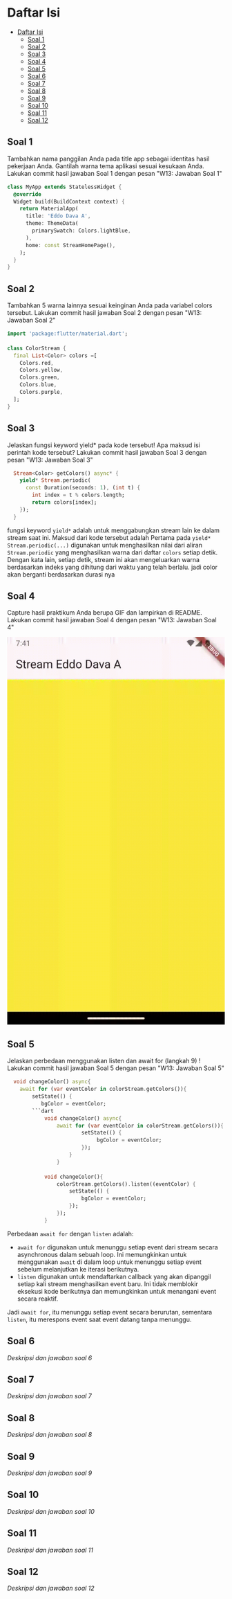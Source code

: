 # Daftar Isi

- [Daftar Isi](#daftar-isi)
  - [Soal 1](#soal-1)
  - [Soal 2](#soal-2)
  - [Soal 3](#soal-3)
  - [Soal 4](#soal-4)
  - [Soal 5](#soal-5)
  - [Soal 6](#soal-6)
  - [Soal 7](#soal-7)
  - [Soal 8](#soal-8)
  - [Soal 9](#soal-9)
  - [Soal 10](#soal-10)
  - [Soal 11](#soal-11)
  - [Soal 12](#soal-12)

## Soal 1
Tambahkan nama panggilan Anda pada title app sebagai identitas hasil pekerjaan Anda.
Gantilah warna tema aplikasi sesuai kesukaan Anda. Lakukan commit hasil jawaban Soal 1 dengan pesan "W13: Jawaban Soal 1"

```dart
class MyApp extends StatelessWidget {
  @override
  Widget build(BuildContext context) {
    return MaterialApp(
      title: 'Eddo Dava A',
      theme: ThemeData(
        primarySwatch: Colors.lightBlue,
      ),
      home: const StreamHomePage(),
    );
  }
}
```

## Soal 2
Tambahkan 5 warna lainnya sesuai keinginan Anda pada variabel colors tersebut.
Lakukan commit hasil jawaban Soal 2 dengan pesan "W13: Jawaban Soal 2"

```dart
import 'package:flutter/material.dart';

class ColorStream {
  final List<Color> colors =[
    Colors.red,
    Colors.yellow,
    Colors.green,
    Colors.blue,
    Colors.purple,
  ];
}
```

## Soal 3
Jelaskan fungsi keyword yield* pada kode tersebut!
Apa maksud isi perintah kode tersebut? Lakukan commit hasil jawaban Soal 3 dengan pesan "W13: Jawaban Soal 3"

```dart
  Stream<Color> getColors() async* {
    yield* Stream.periodic(
      const Duration(seconds: 1), (int t) {
        int index = t % colors.length;
        return colors[index];
    });
  }
```

fungsi keyword `yield*` adalah untuk menggabungkan stream lain ke dalam stream saat ini. Maksud dari kode tersebut adalah Pertama pada `yield* Stream.periodic(...)` digunakan untuk menghasilkan nilai dari aliran `Stream.periodic` yang menghasilkan warna dari daftar `colors` setiap detik. Dengan kata lain, setiap detik, stream ini akan mengeluarkan warna berdasarkan indeks yang dihitung dari waktu yang telah berlalu. jadi color akan berganti berdasarkan durasi nya

## Soal 4
Capture hasil praktikum Anda berupa GIF dan lampirkan di README.
Lakukan commit hasil jawaban Soal 4 dengan pesan "W13: Jawaban Soal 4"

![Hasil Praktikum Soal 4](soal4.gif)

## Soal 5
Jelaskan perbedaan menggunakan listen dan await for (langkah 9) !
Lakukan commit hasil jawaban Soal 5 dengan pesan "W13: Jawaban Soal 5"


```dart
  void changeColor() async{
    await for (var eventColor in colorStream.getColors()){
        setState(() {
           bgColor = eventColor;
        ```dart
            void changeColor() async{
                await for (var eventColor in colorStream.getColors()){
                        setState(() {
                             bgColor = eventColor;
                        });
                    }
                }

            void changeColor(){
                colorStream.getColors().listen((eventColor) {
                    setState(() {
                        bgColor = eventColor;
                    });
                });
            }
```

Perbedaan `await for` dengan `listen` adalah:

- `await for` digunakan untuk menunggu setiap event dari stream secara asynchronous dalam sebuah loop. Ini memungkinkan untuk menggunakan `await` di dalam loop untuk menunggu setiap event sebelum melanjutkan ke iterasi berikutnya.
- `listen` digunakan untuk mendaftarkan callback yang akan dipanggil setiap kali stream menghasilkan event baru. Ini tidak memblokir eksekusi kode berikutnya dan memungkinkan  untuk menangani event secara reaktif.

Jadi `await for`, itu menunggu setiap event secara berurutan, sementara `listen`, itu merespons event saat event datang tanpa menunggu. 

## Soal 6
*Deskripsi dan jawaban soal 6*

## Soal 7
*Deskripsi dan jawaban soal 7*

## Soal 8
*Deskripsi dan jawaban soal 8*

## Soal 9
*Deskripsi dan jawaban soal 9*

## Soal 10
*Deskripsi dan jawaban soal 10*

## Soal 11
*Deskripsi dan jawaban soal 11*

## Soal 12
*Deskripsi dan jawaban soal 12*